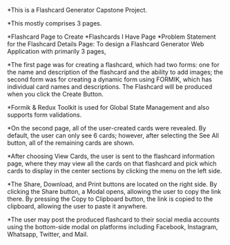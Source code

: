 *This is a Flashcard Generator Capstone Project.

*This mostly comprises 3 pages.

*Flashcard Page to Create
*Flashcards I Have Page
*Problem Statement for the Flashcard Details Page: To design a Flashcard Generator Web Application with primarily 3 pages,

*The first page was for creating a flashcard, which had two forms: one for the name and description of the flashcard and the ability to add images; the second form was for creating a dynamic form using FORMIK, which has individual card names and descriptions. The Flashcard will be produced when you click the Create Button.

*Formik & Redux Toolkit is used for Global State Management and also supports form validations.

*On the second page, all of the user-created cards were revealed. By default, the user can only see 6 cards; however, after selecting the See All button, all of the remaining cards are shown.

*After choosing View Cards, the user is sent to the flashcard information page, where they may view all the cards on that flashcard and pick which cards to display in the center sections by clicking the menu on the left side.

*The Share, Download, and Print buttons are located on the right side. By clicking the Share button, a Modal opens, allowing the user to copy the link there. By pressing the Copy to Clipboard button, the link is copied to the clipboard, allowing the user to paste it anywhere.

*The user may post the produced flashcard to their social media accounts using the bottom-side modal on platforms including Facebook, Instagram, Whatsapp, Twitter, and Mail.

